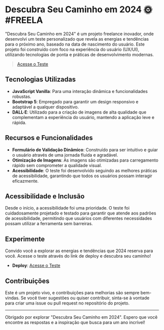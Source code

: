 # Descubra Seu Caminho em 2024 🌞 #FREELA
"Descubra Seu Caminho em 2024" é um projeto freelance inovador, onde desenvolvi um teste personalizado que revela as energias e tendências para o próximo ano, baseado na data de nascimento do usuário. Este projeto foi construído com foco na experiência do usuário (UX/UI), utilizando tecnologias de ponta e práticas de desenvolvimento modernas.   
> [Acesse o Teste](https://lnkd.in/duM2HE72)

## Tecnologias Utilizadas
- **JavaScript Vanilla**: Para uma interação dinâmica e funcionalidades robustas.
- **Bootstrap 5**: Empregado para garantir um design responsivo e adaptável a qualquer dispositivo.
- **DALL·E**: Utilizado para a criação de imagens de alta qualidade que complementam a experiência do usuário, mantendo a aplicação leve e rápida.

## Recursos e Funcionalidades
- **Formulário de Validação Dinâmico**: Construído para ser intuitivo e guiar o usuário através de uma jornada fluida e agradável.
- **Otimização de Imagens**: As imagens são otimizadas para carregamento rápido sem comprometer a qualidade visual.
- **Acessibilidade**: O teste foi desenvolvido seguindo as melhores práticas de acessibilidade, garantindo que todos os usuários possam interagir eficazmente.

## Acessibilidade e Inclusão
Desde o início, a acessibilidade foi uma prioridade. O teste foi cuidadosamente projetado e testado para garantir que atende aos padrões de acessibilidade, permitindo que usuários com diferentes necessidades possam utilizar a ferramenta sem barreiras.

## Experimente
Convido você a explorar as energias e tendências que 2024 reserva para você. Acesse o teste através do link de deploy e descubra seu caminho!

- **Deploy**: [Acesse o Teste](https://lnkd.in/duM2HE72)


## Contribuições
Este é um projeto vivo, e contribuições para melhorias são sempre bem-vindas. Se você tiver sugestões ou quiser contribuir, sinta-se à vontade para criar uma issue ou pull request no repositório do projeto.




---

Obrigado por explorar "Descubra Seu Caminho em 2024". Espero que você encontre as respostas e a inspiração que busca para um ano incrível!

